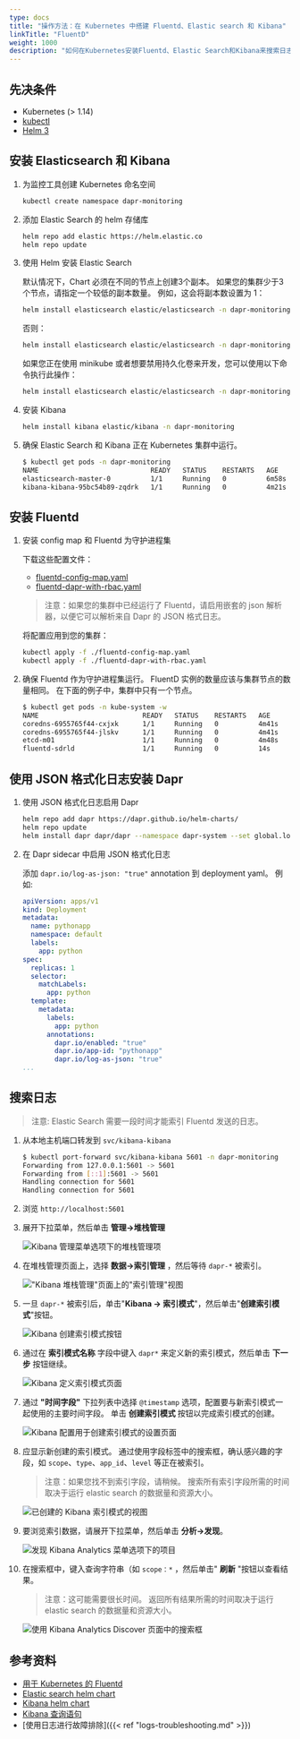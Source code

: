 ```yaml
---
type: docs
title: "操作方法：在 Kubernetes 中搭建 Fluentd、Elastic search 和 Kibana"
linkTitle: "FluentD"
weight: 1000
description: "如何在Kubernetes安装Fluentd、Elastic Search和Kibana来搜索日志"
---
```


## 先决条件

- Kubernetes (> 1.14)
- [kubectl](https://kubernetes.io/docs/tasks/tools/)
- [Helm 3](https://helm.sh/)

## 安装 Elasticsearch 和 Kibana

1. 为监控工具创建 Kubernetes 命名空间

    ```bash
    kubectl create namespace dapr-monitoring
    ```

2. 添加 Elastic Search 的 helm 存储库

    ```bash
    helm repo add elastic https://helm.elastic.co
    helm repo update
    ```

3. 使用 Helm 安装 Elastic Search

    默认情况下，Chart 必须在不同的节点上创建3个副本。 如果您的集群少于3个节点，请指定一个较低的副本数量。  例如，这会将副本数设置为 1：

    ```bash
    helm install elasticsearch elastic/elasticsearch -n dapr-monitoring --set replicas=1
    ```

    否则：

    ```bash
    helm install elasticsearch elastic/elasticsearch -n dapr-monitoring
    ```

    如果您正在使用 minikube 或者想要禁用持久化卷来开发，您可以使用以下命令执行此操作：

    ```bash
    helm install elasticsearch elastic/elasticsearch -n dapr-monitoring --set persistence.enabled=false,replicas=1
    ```

4. 安装 Kibana

    ```bash
    helm install kibana elastic/kibana -n dapr-monitoring
    ```

5. 确保 Elastic Search 和 Kibana 正在 Kubernetes 集群中运行。

    ```bash
    $ kubectl get pods -n dapr-monitoring
    NAME                            READY   STATUS    RESTARTS   AGE
    elasticsearch-master-0          1/1     Running   0          6m58s
    kibana-kibana-95bc54b89-zqdrk   1/1     Running   0          4m21s
    ```

## 安装 Fluentd

1. 安装 config map 和 Fluentd 为守护进程集

    下载这些配置文件：
    - [fluentd-config-map.yaml](/docs/fluentd-config-map.yaml)
    - [fluentd-dapr-with-rbac.yaml](/docs/fluentd-dapr-with-rbac.yaml)

    > 注意：如果您的集群中已经运行了 Fluentd，请启用嵌套的 json 解析器，以便它可以解析来自 Dapr 的 JSON 格式日志。

    将配置应用到您的集群：

    ```bash
    kubectl apply -f ./fluentd-config-map.yaml
    kubectl apply -f ./fluentd-dapr-with-rbac.yaml
    ```

2. 确保 Fluentd 作为守护进程集运行。 FluentD 实例的数量应该与集群节点的数量相同。 在下面的例子中，集群中只有一个节点。

    ```bash
    $ kubectl get pods -n kube-system -w
    NAME                          READY   STATUS    RESTARTS   AGE
    coredns-6955765f44-cxjxk      1/1     Running   0          4m41s
    coredns-6955765f44-jlskv      1/1     Running   0          4m41s
    etcd-m01                      1/1     Running   0          4m48s
    fluentd-sdrld                 1/1     Running   0          14s
    ```

## 使用 JSON 格式化日志安装 Dapr

1. 使用 JSON 格式化日志启用 Dapr

    ```bash
    helm repo add dapr https://dapr.github.io/helm-charts/
    helm repo update
    helm install dapr dapr/dapr --namespace dapr-system --set global.logAsJson=true
    ```

2. 在 Dapr sidecar 中启用 JSON 格式化日志

    添加 `dapr.io/log-as-json: "true"` annotation 到 deployment yaml。 例如:

    ```yaml
    apiVersion: apps/v1
    kind: Deployment
    metadata:
      name: pythonapp
      namespace: default
      labels:
        app: python
    spec:
      replicas: 1
      selector:
        matchLabels:
          app: python
      template:
        metadata:
          labels:
            app: python
          annotations:
            dapr.io/enabled: "true"
            dapr.io/app-id: "pythonapp"
            dapr.io/log-as-json: "true"
    ...
    ```

## 搜索日志

> 注意: Elastic Search 需要一段时间才能索引 Fluentd 发送的日志。

1. 从本地主机端口转发到 `svc/kibana-kibana`

    ```bash
    $ kubectl port-forward svc/kibana-kibana 5601 -n dapr-monitoring
    Forwarding from 127.0.0.1:5601 -> 5601
    Forwarding from [::1]:5601 -> 5601
    Handling connection for 5601
    Handling connection for 5601
    ```

2. 浏览 `http://localhost:5601`

3. 展开下拉菜单，然后单击 **管理→堆栈管理**

    ![Kibana 管理菜单选项下的堆栈管理项](/images/kibana-1.png)

4. 在堆栈管理页面上，选择 **数据→索引管理** ，然后等待 `dapr-*` 被索引。

    !["Kibana 堆栈管理"页面上的"索引管理"视图](/images/kibana-2.png)

5. 一旦 `dapr-*` 被索引后，单击"**Kibana → 索引模式**"，然后单击"**创建索引模式**"按钮。

    ![Kibana 创建索引模式按钮](/images/kibana-3.png)

6. 通过在 **索引模式名称** 字段中键入 `dapr*` 来定义新的索引模式，然后单击 **下一步** 按钮继续。

    ![Kibana 定义索引模式页面](/images/kibana-4.png)

7. 通过 **"时间字段"** 下拉列表中选择 `@timestamp` 选项，配置要与新索引模式一起使用的主要时间字段。 单击 **创建索引模式** 按钮以完成索引模式的创建。

    ![Kibana 配置用于创建索引模式的设置页面](/images/kibana-5.png)

8. 应显示新创建的索引模式。 通过使用字段标签中的搜索框，确认感兴趣的字段，如 `scope`、`type`、`app_id`、`level` 等正在被索引。

    > 注意：如果您找不到索引字段，请稍候。 搜索所有索引字段所需的时间取决于运行 elastic search 的数据量和资源大小。

    ![已创建的 Kibana 索引模式的视图](/images/kibana-6.png)

9. 要浏览索引数据，请展开下拉菜单，然后单击 **分析→发现**。

    ![发现 Kibana Analytics 菜单选项下的项目](/images/kibana-7.png)

10. 在搜索框中，键入查询字符串（如 `scope：*` ，然后单击" **刷新** "按钮以查看结果。

    > 注意：这可能需要很长时间。 返回所有结果所需的时间取决于运行 elastic search 的数据量和资源大小。

    ![使用 Kibana Analytics Discover 页面中的搜索框](/images/kibana-8.png)

## 参考资料

* [用于 Kubernetes 的 Fluentd](https://docs.fluentd.org/v/0.12/articles/kubernetes-fluentd)
* [Elastic search helm chart](https://github.com/elastic/helm-charts/tree/master/elasticsearch)
* [Kibana helm chart](https://github.com/elastic/helm-charts/tree/master/kibana)
* [Kibana 查询语句](https://www.elastic.co/guide/en/kibana/current/kuery-query.html)
* [使用日志进行故障排除]({{< ref "logs-troubleshooting.md" >}})
